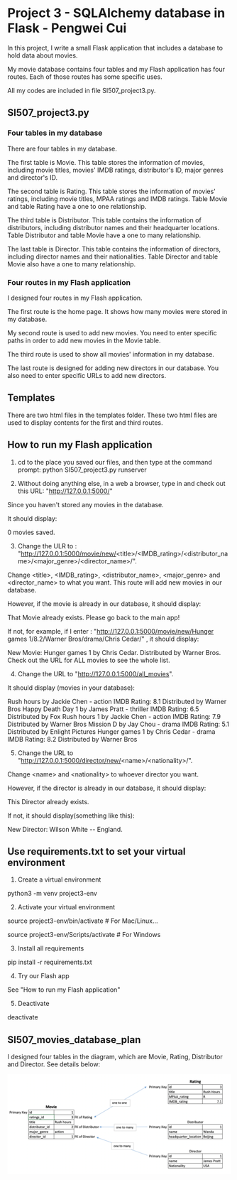 # Project 3 - SQLAlchemy database in Flask - Pengwei Cui

In this project, I write a small Flask application that includes a database to hold data about movies. 

My movie database contains four tables and my Flash application has four routes. Each of those routes has some specific uses.

All my codes are included in file SI507_project3.py.


## SI507_project3.py

### Four tables in my database

There are four tables in my database. 

The first table is Movie. This table stores the information of movies, including movie titles, movies' IMDB ratings, distributor's ID, major genres and director's ID.

The second table is Rating. This table stores the information of movies' ratings, including movie titles, MPAA ratings and IMDB ratings. Table Movie and table Rating have a one to one relationship.

The third table is Distributor. This table contains the information of distributors, including distributor names and their headquarter locations. Table Distributor and table Movie have a one to many relationship.

The last table is Director. This table contains the information of directors, including director names and their nationalities. Table Director and table Movie also have a one to many relationship.

### Four routes in my Flash application

I designed four routes in my Flash application.

The first route is the home page. It shows how many movies were stored in my database.

My second route is used to add new movies. You need to enter specific paths in order to add new movies in the Movie table.

The third route is used to show all movies' information in my database.

The last route is designed for adding new directors in our database. You also need to enter specific URLs to add new directors.

## Templates

There are two html files in the templates folder. These two html files are used to display contents for the first and third routes.

## How to run my Flash application

1) cd to the place you saved our files, and then type at the command prompt:
python SI507_project3.py runserver

2) Without doing anything else, in a web a browser, type in and check out this URL: "http://127.0.0.1:5000/" 

Since you haven't stored any movies in the database.

It should display:

0 movies saved.



3) Change the ULR to : "http://127.0.0.1:5000/movie/new/<title\>/<IMDB_rating\>/<distributor_name\>/<major_genre\>/<director_name\>/". 

Change <title\>, <IMDB_rating\>, <distributor_name\>, <major_genre\> and <director_name\> to what you want. This route will add new movies in our database.

However, if the movie is already in our database, it should display:

That Movie already exists. Please go back to the main app!

If not, for example, if I enter : "http://127.0.0.1:5000/movie/new/Hunger games 1/8.2/Warner Bros/drama/Chris Cedar/" , it should display:

New Movie: Hunger games 1 by Chris Cedar. Distributed by Warner Bros. Check out the URL for ALL movies to see the whole list.


 
4) Change the URL to "http://127.0.0.1:5000/all_movies".

It should display (movies in your database):

Rush hours by Jackie Chen - action              IMDB Rating: 8.1      Distributed by Warner Bros
Happy Death Day 1 by James Pratt - thriller     IMDB Rating: 6.5      Distributed by Fox
Rush hours 1 by Jackie Chen - action            IMDB Rating: 7.9      Distributed by Warner Bros
Mission D by Jay Chou - drama                   IMDB Rating: 5.1      Distributed by Enlight Pictures
Hunger games 1 by Chris Cedar - drama           IMDB Rating: 8.2      Distributed by Warner Bros
 

5) Change the URL to "http://127.0.0.1:5000/director/new/<name\>/<nationality\>/". 

Change <name\> and <nationality\> to whoever director you want.

However, if the director is already in our database, it should display:

This Director already exists.

If not, it should display(something like this):

New Director: Wilson White -- England.



## Use requirements.txt to set your virtual environment

1) Create a virtual environment

python3 -m venv project3-env

2) Activate your virtual environment

source project3-env/bin/activate    # For Mac/Linux...

source project3-env/Scripts/activate    # For Windows

3) Install all requirements

pip install -r requirements.txt


4) Try our Flash app

See "How to run my Flash application"

5) Deactivate

deactivate

## SI507_movies_database_plan

I designed four tables in the diagram, which are Movie, Rating, Distributor and Director.
See details below:

![Test Image 6](https://github.com/lukecui95/SI507_Project3_cpengwei/blob/master/SI507_movies_database.png)

